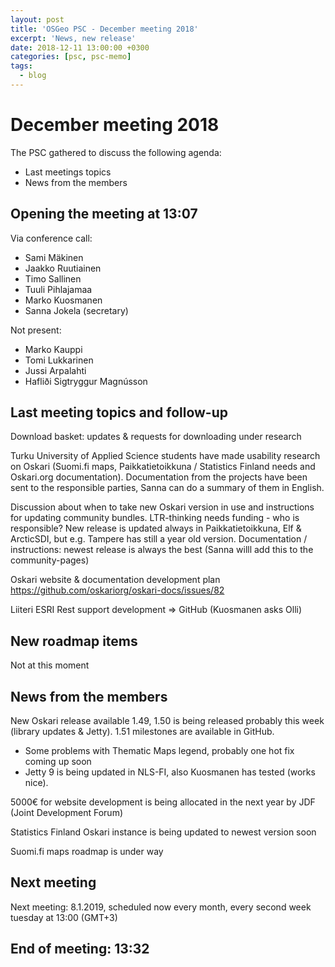 ```yaml
---
layout: post
title: 'OSGeo PSC - December meeting 2018'
excerpt: 'News, new release'
date: 2018-12-11 13:00:00 +0300
categories: [psc, psc-memo]
tags:
  - blog
---
```


# December meeting 2018

The PSC gathered to discuss the following agenda:

- Last meetings topics
- News from the members

## Opening the meeting at 13:07

Via conference call:

- Sami Mäkinen
- Jaakko Ruutiainen
- Timo Sallinen
- Tuuli Pihlajamaa
- Marko Kuosmanen
- Sanna Jokela (secretary)

Not present:

- Marko Kauppi
- Tomi Lukkarinen
- Jussi Arpalahti
- Hafliði Sigtryggur Magnússon

## Last meeting topics and follow-up

Download basket: updates & requests for downloading under research

Turku University of Applied Science students have made usability research on Oskari (Suomi.fi maps, Paikkatietoikkuna / Statistics Finland needs and Oskari.org documentation). Documentation from the projects have been sent to the responsible parties, Sanna can do a summary of them in English.

Discussion about when to take new Oskari version in use and instructions for updating community bundles. LTR-thinking needs funding - who is responsible? New release is updated always in Paikkatietoikkuna, Elf & ArcticSDI, but e.g. Tampere has still a year old version. Documentation / instructions: newest release is always the best (Sanna willl add this to the community-pages)

Oskari website & documentation development plan https://github.com/oskariorg/oskari-docs/issues/82

Liiteri ESRI Rest support development ⇒ GitHub (Kuosmanen asks Olli)

## New roadmap items

Not at this moment

## News from the members

New Oskari release available 1.49, 1.50 is being released probably this week (library updates & Jetty). 1.51 milestones are available in GitHub.

- Some problems with Thematic Maps legend, probably one hot fix coming up soon
- Jetty 9 is being updated in NLS-FI, also Kuosmanen has tested (works nice).

5000€ for website development is being allocated in the next year by JDF (Joint Development Forum)

Statistics Finland Oskari instance is being updated to newest version soon

Suomi.fi maps roadmap is under way

## Next meeting

Next meeting: 8.1.2019, scheduled now every month, every second week tuesday at 13:00 (GMT+3)

## End of meeting: 13:32
